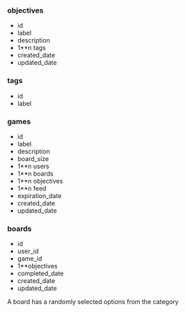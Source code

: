 ### objectives
* id
* label
* description
* 1**n tags
* created_date
* updated_date

### tags
* id
* label

### games
* id
* label
* description
* board_size
* 1**n users
* 1**n boards
* 1**n objectives
* 1**n feed
* expiration_date
* created_date
* updated_date

### boards
* id
* user_id
* game_id
* 1**objectives
* completed_date
* created_date
* updated_date


A board has a randomly selected options from the category
